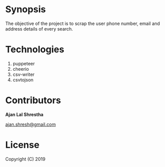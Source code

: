 # Synopsis

The objective of the project is to scrap the user phone number, email and address details of every search.

# Technologies

1. puppeteer
2. cheerio
3. csv-writer
4. csvtojson

# Contributors

**Ajan Lal Shrestha**

ajan.shresh@gmail.com

# License

Copyright (C) 2019
